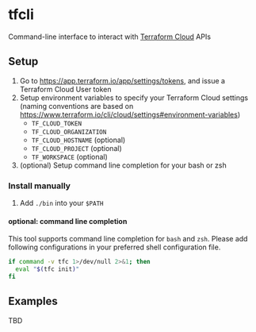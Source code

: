 # tfcli

Command-line interface to interact with [Terraform Cloud](https://app.terraform.io/) APIs

## Setup

1. Go to https://app.terraform.io/app/settings/tokens, and issue a Terraform Cloud User token
1. Setup environment variables to specify your Terraform Cloud settings (naming conventions are based on https://www.terraform.io/cli/cloud/settings#environment-variables)
    * `TF_CLOUD_TOKEN`
    * `TF_CLOUD_ORGANIZATION`
    * `TF_CLOUD_HOSTNAME` (optional)
    * `TF_CLOUD_PROJECT` (optional)
    * `TF_WORKSPACE` (optional)
1. (optional) Setup command line completion for your bash or zsh

### Install manually

1. Add `./bin` into your `$PATH`

#### optional: command line completion

This tool supports command line completion for `bash` and `zsh`.
Please add following configurations in your preferred shell configuration file.

```sh
if command -v tfc 1>/dev/null 2>&1; then
  eval "$(tfc init)"
fi
```

## Examples

TBD
